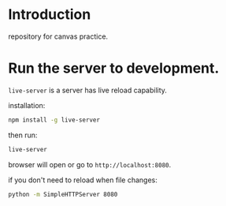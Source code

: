 # Introduction

repository for canvas practice.

# Run the server to development.

`live-server` is a server has live reload capability.

installation:
```bash
npm install -g live-server
```

then run:
```bash
live-server
```

browser will open or go to `http://localhost:8080`.

if you don't need to reload when file changes:

```bash
python -m SimpleHTTPServer 8080
```
